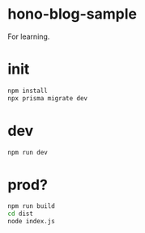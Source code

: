 # hono-blog-sample

For learning.

# init

```sh
npm install
npx prisma migrate dev
```

# dev

```sh
npm run dev
```

# prod?

```sh
npm run build
cd dist
node index.js
```
